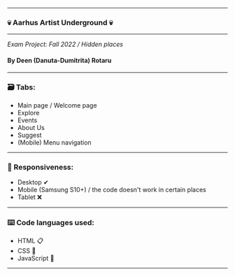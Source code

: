 ------

### 💀 Aarhus Artist Underground 💀
------
*Exam Project: Fall 2022 / Hidden places*
#### By Deen (Danuta-Dumitrita) Rotaru

------

### 🗃️ Tabs:
+ Main page / Welcome page
+ Explore
+ Events
+ About Us
+ Suggest
+ (Mobile) Menu navigation

------

### 📱 Responsiveness:
+ Desktop ✔
+ Mobile (Samsung S10+) / the code doesn't work in certain places
+ Tablet ❌

------

### ⌨️ Code languages used:
+ HTML 📋
+ CSS 🎨
+ JavaScript 📁

------
